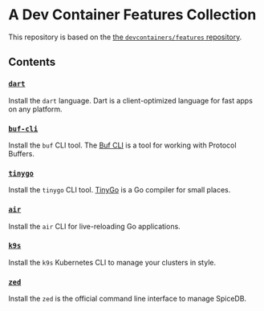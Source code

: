 # A Dev Container Features Collection

This repository is based on the
[the `devcontainers/features` repository](https://github.com/devcontainers/features).

## Contents

### [`dart`](src/dart/README.md)
Install the `dart` language. Dart is a client-optimized language for fast apps on any platform.

### [`buf-cli`](src/buf-cli/README.md)

Install the `buf` CLI tool. The [Buf CLI](https://buf.build/) is a tool for working with Protocol Buffers.

### [`tinygo`](src/tinygo/README.md)

Install the `tinygo` CLI tool. [TinyGo](https://tinygo.org/) is a Go compiler for small places.

### [`air`](src/air/README.md)

Install the `air` CLI for live-reloading Go applications.

### [`k9s`](src/k9s/README.md)

Install the `k9s` Kubernetes CLI to manage your clusters in style.

### [`zed`](src/zed/README.md)

Install the `zed` is the official command line interface to manage SpiceDB.
